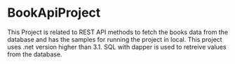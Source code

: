# BookApiProject
This Project is related to REST API methods to fetch the books data from the database and has the samples for running the project in local. This project uses .net version higher than 3.1. SQL with dapper is used to retreive values from the database.
